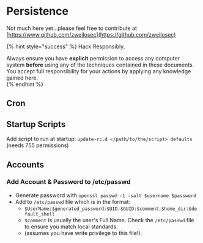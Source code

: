 # Persistence

Not much here yet...please feel free to contribute at [https://www.github.com/zweilosec](https://github.com/zweilosec)

{% hint style="success" %}
Hack Responsibly.

Always ensure you have **explicit** permission to access any computer system **before** using any of the techniques contained in these documents.  You accept full responsibility for your actions by applying any knowledge gained here.  
{% endhint %}

## Cron

## Startup Scripts

Add script to run at startup: `update-rc.d </path/to/the/script> defaults` \(needs 755 permissions\)

## Accounts

### Add Account & Password to /etc/passwd

* Generate password with `openssl passwd -1 -salt $username $password` 
* Add to `/etc/passwd` file which is in the format: 
  * `$UserName:$generated_password:$UID:$GUID:$comment:$home_dir:$default_shell` 
  * `$comment` is usually the user's Full Name.  Check the `/etc/passwd` file to ensure you match local standards.
  * \(assumes you have write privilege to this file!\). 

